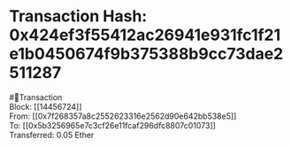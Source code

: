 
Transaction Hash: 0x424ef3f55412ac26941e931fc1f21e1b0450674f9b375388b9cc73dae2511287
====================================================================================
  
#💸Transaction  
Block: [[14456724]]  
From: [[0x7f268357a8c2552623316e2562d90e642bb538e5]]  
To: [[0x5b3256965e7c3cf26e11fcaf296dfc8807c01073]]  
Transferred: 0.05 Ether